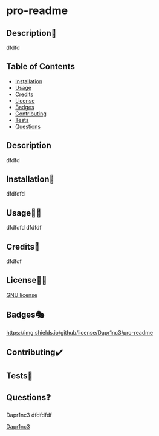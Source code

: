 
  # pro-readme

  ## Description📝
  dfdfd

  ## Table of Contents
  * [Installation](#installation💽)
  * [Usage](#usage🐱‍💻)
  * [Credits](#credits👻)
  * [License](#license🐱‍🏍)
  * [Badges](#badges🎭)
  * [Contributing](#contributing✔️)
  * [Tests](#tests.🧪)
  * [Questions](#questions❓)
  

  ## Description

  dfdfd


  ## Installation💽

  dfdfdfd


  ## Usage🐱‍💻

  dfdfdfd
  dfdfdf


  ## Credits👻

dfdfdf


  ## License🐱‍🏍

  [GNU license](https://choosealicense.com/licenses/gnu/)


  ## Badges🎭

  https://img.shields.io/github/license/Dapr1nc3/pro-readme


  ## Contributing✔️




  ## Tests🧪




  ## Questions❓

Dapr1nc3
dfdfdfdf

[Dapr1nc3](https://github.com/Dapr1nc3)

  